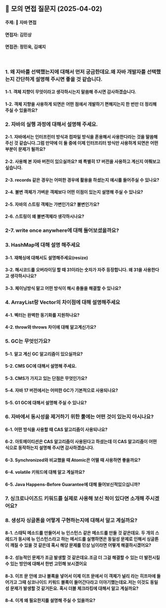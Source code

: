 ## 📌 모의 면접 질문지 (2025-04-02)
#### 주제: 📝 자바 면접
#### 면접자: 김민상
#### 면접관: 정민욱, 김예지

<br>

### 1. 왜 자바를 선택했는지에 대해서 먼저 궁금한데요.왜 자바 개발자를 선택했는지 간단하게 설명해 주시면 좋을 것 같습니다.
#### 1-1. 객체 지향이 무엇이라고 생각하시는지 말씀해 주시면 감사하겠습니다.
#### 1-2. 객체 지향을 사용하게 되면은 어떤 점에서 개발하기 편해지는지 한 번만 더 정리해 주실 수 있을까요?


### 2. 자바의 실행 과정에 대해서 설명해 주세요.
#### 2-1. 자바에서는 인터프린터 방식과 컴파일 방식을 혼용해서 사용한다라는 것을 말씀해 주신 것 같습니다.그럼 만약에 이 둘 중에 이제 인터프리터 방식만 사용하게 되면은 어떤 부분이 문제가 될까요?
#### 2-2. 사용해 본 자바 버전이 있으실까요? 왜 특별히 17 버전을 사용하고 계신지 여쭤보고 싶습니다.
#### 2-3. records 같은 경우는 어떠한 경우에 활용을 하셨는지 예시를 들어주실 수 있나요?
#### 2-4. 불변 객체가 가벼운 객체보다 어떤 이점이 있는지 설명해 주실 수 있나요?
#### 2-5. 자바의 스트링 객체는 가변인가요? 불변인가요?
#### 2-6. 스트링이 왜 불변객체라 생각하시나요?
### 2-7. write once anywhere에 대해 들어보셨을까요?

### 3. HashMap에 대해 설명 해주세요
#### 3-1. 재해싱에 대해서도 설명해주세요(resize)
#### 3-2. 해시코드를 오버라이딩 할 때 31이라는 숫자가 자주 등장합니다. 왜 31을 사용한다고 생각하시나요?
#### 3-3. 체이닝방식 말고 어떤 방식이 해시 충돌을 해결할 수 있나요?


### 4. ArrayList랑 Vector의 차이점에 대해 설명해주세요
#### 4-1. 벡터는 완벽한 동기화를 지원하나요? 
#### 4-2. throw와 throws 차이에 대해 알고계신가요?

### 5. GC는 무엇인가요?
#### 5-1. 알고 계신 GC 알고리즘이 있으실까요?
#### 5-2. CMS GC에 대해서 설명해 주세요.
#### 5-3. CMS가 가지고 있는 단점은 무엇인가요?
#### 5-4. 자바 17 버전에서는 어떠한 GC가 기본적으로 사용되나요?
#### 5-5. G1 GC에 대해서 설명해 주실 수 있나요?

### 6. 자바에서 동시성을 제거하기 위한 툴에는 어떤 것이 있는지 아시나요?
#### 6-1. 어떤 방식을 사용할 때 CAS 알고리즘이 사용되나요?
#### 6-2. 아토메이티션은 CAS 알고리즘이 사용된다고 하셨는데 이 CAS 알고리즘이 어떤 식으로 동작하는지 설명해 주시면 감사하겠습니다.
#### 6-3. Synchronized와 비교했을 때 Atomic은 어떨 때 사용하면 좋을까요?
#### 6-4. volatile 키워드에 대해 알고 계실까요?
#### 6-5. Java Happens-Before Guarantee에 대해 들어보신적있으십니까?

### 7. 싱크로나이즈드 키워드를 실제로 사용해 보신 적이 있다면 소개해 주시겠어요?

### 8. 생성자 싱글톤을 어떻게 구현하는지에 대해서 알고 계실까요?
#### 8-1. 스태틱 메소드를 만들어서 뉴 인스턴스 같은 메소드를 만들 것 같은데요. 두 개의 스레드가 동시에 뉴 인스턴스라고 하는 메서드를 실행하면은 동일성 문제로 인해서 싱글톤이 깨질 수 있을 것 같은데 혹시 해당 문제를 민상 님이라면 어떻게 해결하시겠어요?
#### 8-2. 성능적인 문제가 조금 발생할 것 같은데요.조금 더 그걸 해결할 수 있는 더 발전시킬 수 있는 방안에 대해서 한번 고민해 보시겠어요
#### 8-3. 이프 문 안에 코나 블록을 넣어서 이제 이프 문에서 이 객체가 널리 라는 히프마에 들어가고 그때 싱코나이드 키워드 블록이 들어간다라고 이야기했는데요.저는 이것도 동일성 문제가 발생할 것 같거든요. 혹시 더블 체크라킹에 대해서 알고 계실까요?
#### 8-4. 이게 왜 필요한지를 설명해 주실 수 있을까요?